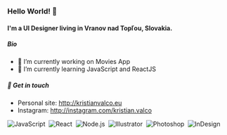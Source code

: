 ### Hello World! 👋

#### I'm a UI Designer living in Vranov nad Topľou, Slovakia.


##### Bio
- 🔭 I’m currently working on Movies App
- 🌱 I’m currently learning JavaScript and ReactJS

##### 🔗 Get in touch
- Personal site: http://kristianvalco.eu
- Instagram: http://instagram.com/kristian.valco

![JavaScript](https://img.shields.io/badge/-JavaScript-05122A?style=flat&logo=javascript)&nbsp;
![React](https://img.shields.io/badge/-React-05122A?style=flat&logo=react)&nbsp;
![Node.js](https://img.shields.io/badge/-Node.js-05122A?style=flat&logo=node.js)&nbsp;
![Illustrator](https://img.shields.io/badge/-Illustrator-05122A?style=flat&logo=adobe-illustrator)&nbsp;
![Photoshop](https://img.shields.io/badge/-Photoshop-05122A?style=flat&logo=adobe-photoshop)&nbsp;
![InDesign](https://img.shields.io/badge/-InDesign-05122A?style=flat&logo=adobe-indesign)
